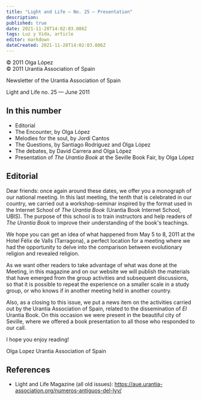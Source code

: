 ```yaml
---
title: "Light and Life — No. 25 — Presentation"
description: 
published: true
date: 2021-11-28T14:02:03.086Z
tags: Luz y Vida, article
editor: markdown
dateCreated: 2021-11-28T14:02:03.086Z
---
```


<p class="v-card v-sheet theme--light gray lighten-3 px-2">© 2011 Olga López<br>© 2011 Urantia Association of Spain</p>


Newsletter of the Urantia Association of Spain

Light and Life no. 25 — June 2011

## In this number

- Editorial
- The Encounter, by Olga López
- Melodies for the soul, by Jordi Cantos
- The Questions, by Santiago Rodríguez and Olga López
- The debates, by David Carrera and Olga López
- Presentation of _The Urantia Book_ at the Seville Book Fair, by Olga López

## Editorial

Dear friends: once again around these dates, we offer you a monograph of our national meeting. In this last meeting, the tenth that is celebrated in our country, we carried out a workshop-seminar inspired by the format used in the Internet School of _The Urantia Book_ (Urantia Book Internet School, UBIS). The purpose of this school is to train instructors and help readers of _The Urantia Book_ to improve their understanding of the book's teachings.

We hope you can get an idea of what happened from May 5 to 8, 2011 at the Hotel Félix de Valls (Tarragona), a perfect location for a meeting where we had the opportunity to delve into the comparison between evolutionary religion and revealed religion.

As we want other readers to take advantage of what was done at the Meeting, in this magazine and on our website we will publish the materials that have emerged from the group activities and subsequent discussions, so that it is possible to repeat the experience on a smaller scale in a study group, or who knows if in another meeting held in another country.

Also, as a closing to this issue, we put a news item on the activities carried out by the Urantia Association of Spain, related to the dissemination of $E l$ Urantia Book. On this occasion we were present in the beautiful city of Seville, where we offered a book presentation to all those who responded to our call.

I hope you enjoy reading!

Olga Lopez
Urantia Association of Spain

## References

- Light and Life Magazine (all old issues): https://aue.urantia-association.org/numeros-antiguos-del-lyv/

